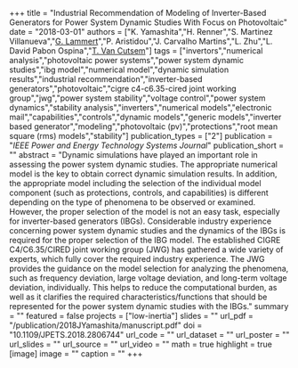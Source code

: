 +++
title = "Industrial Recommendation of Modeling of Inverter-Based Generators for Power System Dynamic Studies With Focus on Photovoltaic"
date = "2018-03-01"
authors = ["K. Yamashita","H. Renner","S. Martinez Villanueva","[G. Lammert](https://ieeexplore.ieee.org/author/37085378659)","P. Aristidou","J. Carvalho Martins","L. Zhu","L. David Pabon Ospina","[T. Van Cutsem](https://scholar.google.com/citations?user=rFDmBaIAAAAJ)"]
tags = ["invertors","numerical analysis","photovoltaic power systems","power system dynamic studies","ibg model","numerical model","dynamic simulation results","industrial recommendation","inverter-based generators","photovoltaic","cigre c4-c6.35-cired joint working group","jwg","power system stability","voltage control","power system dynamics","stability analysis","inverters","numerical models","electronic mail","capabilities","controls","dynamic models","generic models","inverter based generator","modeling","photovoltaic (pv)","protections","root mean square (rms) models","stability"]
publication_types = ["2"]
publication = "_IEEE Power and Energy Technology Systems Journal_"
publication_short = ""
abstract = "Dynamic simulations have played an important role in assessing the power system dynamic studies. The appropriate numerical model is the key to obtain correct dynamic simulation results. In addition, the appropriate model including the selection of the individual model component (such as protections, controls, and capabilities) is different depending on the type of phenomena to be observed or examined. However, the proper selection of the model is not an easy task, especially for inverter-based generators (IBGs). Considerable industry experience concerning power system dynamic studies and the dynamics of the IBGs is required for the proper selection of the IBG model. The established CIGRE C4/C6.35/CIRED joint working group (JWG) has gathered a wide variety of experts, which fully cover the required industry experience. The JWG provides the guidance on the model selection for analyzing the phenomena, such as frequency deviation, large voltage deviation, and long-term voltage deviation, individually. This helps to reduce the computational burden, as well as it clarifies the required characteristics/functions that should be represented for the power system dynamic studies with the IBGs."
summary = ""
featured = false
projects = ["low-inertia"]
slides = ""
url_pdf = "/publication/2018JYamashita/manuscript.pdf"
doi = "10.1109/JPETS.2018.2806744"
url_code = ""
url_dataset = ""
url_poster = ""
url_slides = ""
url_source = ""
url_video = ""
math = true
highlight = true
[image]
image = ""
caption = ""
+++

